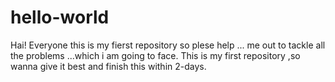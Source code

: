 # hello-world
Hai! Everyone this is my fierst repository so plese help ...
me out to tackle all the problems ...which i am going to face.
This is my first repository ,so wanna give it best and finish this within 2-days.
